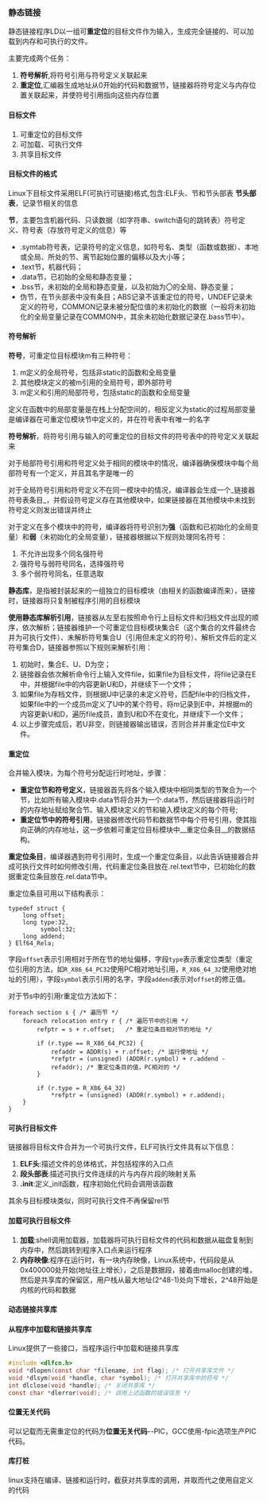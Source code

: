### 静态链接
静态链接程序LD以一组可**重定位**的目标文件作为输入，生成完全链接的、可以加载到内存和可执行的文件。

主要完成两个任务：
1. **符号解析**,将符号引用与符号定义关联起来
2. **重定位**,汇编器生成地址从0开始的代码和数据节，链接器将符号定义与内存位置关联起来，并使符号引用指向这些内存位置
#### 目标文件
1. 可重定位的目标文件
2. 可加载、可执行文件
3. 共享目标文件
#### 目标文件的格式
Linux下目标文件采用ELF(可执行可链接)格式,包含:ELF头、节和节头部表
**节头部表**，记录节相关的信息

**节**，主要包含机器代码、只读数据（如字符串、switch语句的跳转表）符号定义、符号表（存放符号定义的信息）等

- .symtab符号表，记录符号的定义信息，如符号名、类型（函数或数据）、本地或全局、所处的节、离节起始位置的偏移以及大小等；
- .text节，机器代码；
- .data节，已初始的全局和静态变量；
- .bss节，未初始的全局和静态变量，以及初始为〇的全局、静态变量；
- 伪节，在节头部表中没有条目；ABS记录不该重定位的符号，UNDEF记录未定义的符号，COMMON记录未被分配位值的未初始化的数据（一般将未初始化的全局变量记录在COMMON中，其余未初始化数据记录在.bass节中）。
#### 符号解析
**符号**，可重定位目标模块m有三种符号：
1. m定义的全局符号，包括非static的函数和全局变量
2. 其他模块定义的被m引用的全局符号，即外部符号
3. m定义和引用的局部符号，包括static的函数和全局变量

定义在函数中的局部变量是在栈上分配空间的，相反定义为static的过程局部变量是编译器在可重定位模块节中定义的，并在符号表中有唯一的名字

**符号解析**，将符号引用与输入的可重定位的目标文件的符号表中的符号定义关联起来

对于局部符号引用和符号定义处于相同的模块中的情况，编译器确保模块中每个局部符号有一个定义，并且其名字是唯一的

对于全局符号引用和符号定义不在同一模块中的情况，编译器会生成一个_链接器符号表条目_，并假设符号定义存在其他模块中，如果链接器在其他模块中未找到符号定义则发出错误并终止

对于定义在多个模块中的符号，编译器将符号识别为**强**（函数和已初始化的全局变量）和**弱**（未初始化的全局变量），链接器根据以下规则处理同名符号：
1. 不允许出现多个同名强符号
2. 强符号与弱符号同名，选择强符号
3. 多个弱符号同名，任意选取

**静态库**，是指被封装起来的一组独立的目标模块（由相关的函数编译而来），链接时，链接器将只复制被程序引用的目标模块

**使用静态库解析引用**，链接器从左至右按照命令行上目标文件和归档文件出现的顺序，依次解析；链接器维护一个可重定位目标模块集合E（这个集合的文件最终合并为可执行文件）、未解析符号集合U（引用但未定义的符号）、解析文件后的定义符号集合D，链接器参照以下规则来解析引用：
1. 初始时，集合E、U、D为空；
2. 链接器会依次解析命令行上输入文件file，如果file为目标文件，将file记录在E中，并根据file中的内容更新U和D，并继续下一个文件；
3. 如果file为存档文件，则根据U中记录的未定义符号，匹配file中的归档文件，如果file中的一个成员m定义了U中的某个符号，将m记录到E中，并根据m的内容更新U和D，遍历file成员，直到U和D不在变化，并继续下一个文件；
4. 以上步骤完成后，若U非空，则链接器输出错误，否则合并并重定位E中文件。
#### 重定位
合并输入模块，为每个符号分配运行时地址，步骤：
- **重定位节和符号定义**，链接器首先将各个输入模块中相同类型的节聚合为一个节，比如所有输入模块中.data节将合并为一个.data节，然后链接器将运行时的内存地址赋给聚合节、输入模块定义的节和输入模块定义的每个符号;
- **重定位节中的符号引用**，链接器修改代码节和数据节中每个符号引用，使其指向正确的内存地址，这一步依赖可重定位目标模块中__重定位条目__的数据结构。

**重定位条目**，编译器遇到符号引用时，生成一个重定位条目，以此告诉链接器合并成可执行文件时如何修改引用，代码重定位条目放在.rel.text节中，已初始化的数据重定位条目放在.rel.data节中。

重定位条目可用以下结构表示：
```////c
typedef struct {
    long offset;
    long type:32,
         symbol:32;
    long addend;
} Elf64_Rela;
```
字段`offset`表示引用相对于所在节的地址偏移，字段`type`表示重定位类型（重定位引用的方法，如`R_X86_64_PC32`使用PC相对地址引用，`R_X86_64_32`使用绝对地址的引用），字段`symbol`表示引用的名字，字段`addend`表示对`offset`的修正值。

对于节s中的引用r重定位方法如下：
```
foreach section s { /* 遍历节 */
    foreach relocation entry r { /* 遍历节中的引用 */
        refptr = s + r.offset;   /* 重定位条目相对节的地址 */

        if (r.type == R_X86_64_PC32) {
            refaddr = ADDR(s) + r.offset; /* 运行使地址 */
            *refptr = (unsigned) (ADDR(r.symbol) + r.addend -
            refaddr); /* 重定位条目的值，PC相对的 */
        }

        if (r.type = R_X86_64_32)
            *refptr = (unsigned) (ADDR(r.symbol) + r.addend);
    }
}
```
#### 可执行目标文件
链接器将目标文件合并为一个可执行文件，ELF可执行文件具有以下信息：
1. **ELF头**:描述文件的总体格式，并包括程序的入口点
2. **段头部表**:描述可执行文件连续的片与内存片段的映射关系
3. **.init**:定义_init函数，程序初始化代码会调用该函数

其余与目标模块类似，同时可执行文件不再保留rel节
#### 加载可执行目标文件
1. **加载**:shell调用加载器，加载器将可执行目标文件的代码和数据从磁盘复制到内存中，然后跳转到程序入口点来运行程序
2.  **内存映像**:程序在运行时，有一块内存映像，Linux系统中，代码段是从0x400000处开始(地址往上增长），之后是数据段，接着由malloc创建的堆，然后是共享库的保留区，用户栈从最大地址(2^48-1)处向下增长，2^48开始是内核的代码和数据
#### 动态链接共享库
#### 从程序中加载和链接共享库
Linux提供了一些接口，当程序运行中加载和链接共享库
```c
#include <dlfcn.h>
void *dlopen(const char *filename, int flag); /* 打开共享库文件 */
void *dlsym(void *handle, char *symbol); /* 打开共享库中的符号 */
int dlclose(void *handle); /* 关闭共享库 */
const char *dlerror(void); /* 调用上述函数的错误信息 */
```
#### 位置无关代码
可以记载而无需重定位的代码为**位置无关代码**--PIC，GCC使用-fpic选项生产PIC代码。
#### 库打桩
linux支持在编译、链接和运行时，截获对共享库的调用，并取而代之使用自定义的代码
